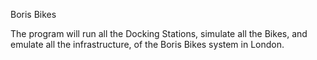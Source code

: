 Boris Bikes

The program will run all the Docking Stations, simulate all the Bikes, and emulate all the infrastructure, of the Boris Bikes system in London.
